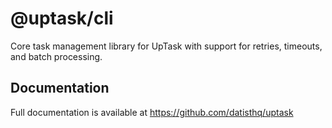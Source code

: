 # @uptask/cli

Core task management library for UpTask with support for retries, timeouts, and batch processing.

## Documentation

Full documentation is available at https://github.com/datisthq/uptask

